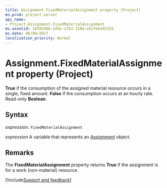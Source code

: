 ```yaml
---
title: Assignment.FixedMaterialAssignment property (Project)
ms.prod: project-server
api_name:
- Project.Assignment.FixedMaterialAssignment
ms.assetid: 16593466-1d5e-27b3-110d-e5cfeb165355
ms.date: 06/08/2017
localization_priority: Normal
---
```



# Assignment.FixedMaterialAssignment property (Project)

 **True** if the consumption of the assigned material resource occurs in a single, fixed amount. **False** if the consumption occurs at an hourly rate. Read-only **Boolean**.


## Syntax

_expression_. `FixedMaterialAssignment`

_expression_ A variable that represents an [Assignment](./Project.Assignment.md) object.


## Remarks

The  **FixedMaterialAssignment** property returns **True** if the assignment is for a work (non-material) resource.

[!include[Support and feedback](~/includes/feedback-boilerplate.md)]